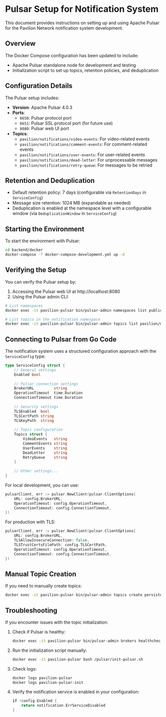 # Pulsar Setup for Notification System

This document provides instructions on setting up and using Apache Pulsar for the Pavilion Network notification system development.

## Overview

The Docker Compose configuration has been updated to include:

- Apache Pulsar standalone node for development and testing
- Initialization script to set up topics, retention policies, and deduplication

## Configuration Details

The Pulsar setup includes:

- **Version**: Apache Pulsar 4.0.3
- **Ports**:
  - `6650`: Pulsar protocol port
  - `6651`: Pulsar SSL protocol port (for future use)
  - `8080`: Pulsar web UI port
- **Topics**:
  - `pavilion/notifications/video-events`: For video-related events
  - `pavilion/notifications/comment-events`: For comment-related events
  - `pavilion/notifications/user-events`: For user-related events
  - `pavilion/notifications/dead-letter`: For unprocessable messages
  - `pavilion/notifications/retry-queue`: For messages to be retried

## Retention and Deduplication

- Default retention policy: 7 days (configurable via `RetentionDays` in `ServiceConfig`)
- Message size retention: 1024 MB (expandable as needed)
- Deduplication is enabled at the namespace level with a configurable window (via `DeduplicationWindow` in `ServiceConfig`)

## Starting the Environment

To start the environment with Pulsar:

```bash
cd backend/docker
docker-compose -f docker-compose-development.yml up -d
```

## Verifying the Setup

You can verify the Pulsar setup by:

1. Accessing the Pulsar web UI at http://localhost:8080
2. Using the Pulsar admin CLI:

```bash
# List namespaces
docker exec -it pavilion-pulsar bin/pulsar-admin namespaces list public

# List topics in the notification namespace
docker exec -it pavilion-pulsar bin/pulsar-admin topics list pavilion/notifications
```

## Connecting to Pulsar from Go Code

The notification system uses a structured configuration approach with the `ServiceConfig` type:

```go
type ServiceConfig struct {
    // General settings
    Enabled bool
    
    // Pulsar connection settings
    BrokerURL         string
    OperationTimeout  time.Duration
    ConnectionTimeout time.Duration
    
    // Security settings
    TLSEnabled  bool
    TLSCertPath string
    TLSKeyPath  string
    
    // Topic configuration
    Topics struct {
        VideoEvents   string
        CommentEvents string
        UserEvents    string
        DeadLetter    string
        RetryQueue    string
    }
    
    // Other settings...
}
```

For local development, you can use:

```go
pulsarClient, err := pulsar.NewClient(pulsar.ClientOptions{
    URL: config.BrokerURL,
    OperationTimeout: config.OperationTimeout,
    ConnectionTimeout: config.ConnectionTimeout,
})
```

For production with TLS:

```go
pulsarClient, err := pulsar.NewClient(pulsar.ClientOptions{
    URL: config.BrokerURL,
    TLSAllowInsecureConnection: false,
    TLSTrustCertsFilePath: config.TLSCertPath,
    OperationTimeout: config.OperationTimeout,
    ConnectionTimeout: config.ConnectionTimeout,
})
```

## Manual Topic Creation

If you need to manually create topics:

```bash
docker exec -it pavilion-pulsar bin/pulsar-admin topics create persistent://pavilion/notifications/my-custom-topic
```

## Troubleshooting

If you encounter issues with the topic initialization:

1. Check if Pulsar is healthy:
   ```bash
   docker exec -it pavilion-pulsar bin/pulsar-admin brokers healthcheck
   ```

2. Run the initialization script manually:
   ```bash
   docker exec -it pavilion-pulsar bash /pulsar/init-pulsar.sh
   ```

3. Check logs:
   ```bash
   docker logs pavilion-pulsar
   docker logs pavilion-pulsar-init
   ```

4. Verify the notification service is enabled in your configuration:
   ```go
   if !config.Enabled {
       return notification.ErrServiceDisabled
   }
   ``` 